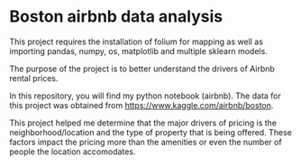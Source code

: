 # Boston airbnb data analysis


This project requires the installation of folium for mapping as well as importing pandas, numpy, os, matplotlib and multiple sklearn models.

The purpose of the project is to better understand the drivers of Airbnb rental prices.

In this repository, you will find my python notebook (airbnb).  The data for this project was obtained from https://www.kaggle.com/airbnb/boston.

This project helped me determine that the major drivers of pricing is the neighborhood/location and the type of property that is being offered. These factors impact the pricing more than the amenities or even the number of people the location accomodates.

